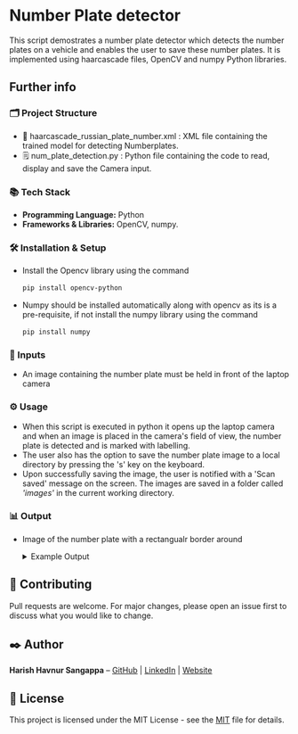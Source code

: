 # Number Plate detector
This script demostrates a number plate detector which detects the number plates on a vehicle and enables the user to save these number
plates. It is implemented using haarcascade files, OpenCV and numpy Python libraries.

## Further info
### 🗂️ Project Structure
- 🧩 haarcascade_russian_plate_number.xml : XML file containing the trained model for detecting Numberplates.
- 🗒️ num_plate_detection.py : Python file containing the code to read, display and save the Camera input.

### 📚 Tech Stack
- **Programming Language:** Python
- **Frameworks & Libraries:** OpenCV, numpy.

### 🛠️ Installation & Setup
- Install the Opencv library using the command 

    ```bash
    pip install opencv-python
    ```
- Numpy should be installed automatically along with opencv as its is a pre-requisite, if not install the numpy library using the command

    ```bash
    pip install numpy
    ```

### 📝 Inputs
- An image containing the number plate must be held in front of the laptop camera     

### ⚙️ Usage
- When this script is executed in python it opens up the laptop camera and when an image is placed in the camera's field of view, the
number plate is detected and is marked with labelling. 
- The user also has the option to save the number plate image to a local directory by pressing the 's' key on the keyboard. 
- Upon successfully saving the image, the user is notified with a 'Scan saved' message on the screen. The images are saved in a folder called *'images'*
in the current working directory.

### 📊 Output
- Image of the number plate with a rectangualr border around

    <details>
        <summary>Example Output</summary>
        <img src="screenshot_result.png" alt="Number Plate" width="400" height="150">
    </details>

## 🤝 Contributing
Pull requests are welcome. For major changes, please open an issue first to discuss what you would like to change.

## ✒️ Author
**Harish Havnur Sangappa** – [GitHub](https://github.com/hhavnursangappa) | [LinkedIn](https://linkedin.com/in/harish-havnur-sangappa) | [Website](https://digitalresume-j4ae.onrender.com)

## 📜 License
This project is licensed under the MIT License - see the [MIT](https://choosealicense.com/licenses/mit/) file for details.



